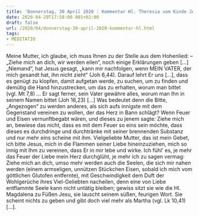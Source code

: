 ```yaml
---
title: 'Donnerstag, 30 April 2020 : Kommentar Hl. Theresia vom Kinde Jesu'
date: 2020-04-29T17:58:00.001+02:00
draft: false
url: /2020/04/donnerstag-30-april-2020-kommentar-hl.html
tags: 
- MEDITATIO
---
```


Meine Mutter, ich glaube, ich muss Ihnen zu der Stelle aus dem Hohenlied: – „Ziehe mich an dich, wir werden eilen“, noch einige Erklärungen geben \[…\] „Niemand“, hat Jesus gesagt, „kann mir nachfolgen, wenn MEIN VATER, der mich gesandt hat, ihn nicht zieht“ (Joh 6,44). Darauf lehrt Er uns \[…\], dass es genügt zu klopfen, damit aufgetan werde, zu suchen, um zu finden und demütig die Hand hinzustrecken, um das zu erhalten, worum man bittet (vgl. Mt 7,8) … Er sagt ferner, sein Vater gewähre alles, worum man Ihn in seinem Namen bittet (Joh 16,23) \[…\] Was bedeutet denn die Bitte, „Angezogen“ zu werden anderes, als sich aufs innigste mit dem Gegenstand vereinen zu wollen, der das Herz in Bann schlägt? Wenn Feuer und Eisen vernunftbegabt wären, und dieses zu jenem sagte: Ziehe mich an, bewiese das nicht, dass es mit dem Feuer so eins sein möchte, dass dieses es durchdringe und durchtränke mit seiner brennenden Substanz und nur mehr eins scheine mit ihm. Vielgeliebte Mutter, das ist mein Gebet, ich bitte Jesus, mich in die Flammen seiner Liebe hineinzuziehen, mich so innig mit Ihm zu vereinen, dass Er in mir lebe und wirke. Ich fühl’ es, je mehr das Feuer der Liebe mein Herz durchglüht, je mehr ich zu sagen vermag: Ziehe mich an dich, umso mehr werden auch die Seelen, die sich mir nahen werden (einem armseligen, unnützen Stückchen Eisen, sobald ich mich vom göttlichen Glutofen entfernte), mit Geschwindigkeit dem Duft der Wohlgerüche ihres Viel-Geliebten nacheilen, denn eine von Liebe entflammte Seele kann nicht untätig bleiben; gewiss sitzt sie wie die Hl. Magdalena zu Füßen Jesu, sie lauscht seinem süßen, feurigen Wort. Sie scheint nichts zu geben und gibt doch viel mehr als Martha (vgl. Lk 10,41) \[…\].